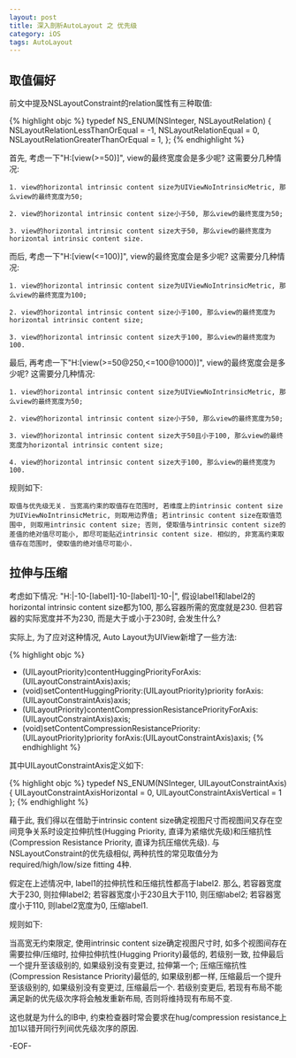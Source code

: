 ```yaml
---
layout: post
title: 深入剖析AutoLayout 之 优先级
category: iOS
tags: AutoLayout
---
```


## 取值偏好

前文中提及NSLayoutConstraint的relation属性有三种取值:

{% highlight objc %}
typedef NS_ENUM(NSInteger, NSLayoutRelation) {
    NSLayoutRelationLessThanOrEqual = -1,
    NSLayoutRelationEqual = 0,
    NSLayoutRelationGreaterThanOrEqual = 1,
};
{% endhighlight %}

首先, 考虑一下"H:[view(>=50)]", view的最终宽度会是多少呢? 这需要分几种情况:

    1. view的horizontal intrinsic content size为UIViewNoIntrinsicMetric, 那么view的最终宽度为50;

    2. view的horizontal intrinsic content size小于50, 那么view的最终宽度为50;

    3. view的horizontal intrinsic content size大于50, 那么view的最终宽度为horizontal intrinsic content size.

而后, 考虑一下"H:[view(<=100)]", view的最终宽度会是多少呢? 这需要分几种情况:

    1. view的horizontal intrinsic content size为UIViewNoIntrinsicMetric, 那么view的最终宽度为100;

    2. view的horizontal intrinsic content size小于100, 那么view的最终宽度为horizontal intrinsic content size;

    3. view的horizontal intrinsic content size大于100, 那么view的最终宽度为100.

最后, 再考虑一下"H:[view(>=50@250,<=100@1000)]", view的最终宽度会是多少呢? 这需要分几种情况:

    1. view的horizontal intrinsic content size为UIViewNoIntrinsicMetric, 那么view的最终宽度为50;

    2. view的horizontal intrinsic content size小于50, 那么view的最终宽度为50;

    3. view的horizontal intrinsic content size大于50且小于100, 那么view的最终宽度为horizontal intrinsic content size;

    4. view的horizontal intrinsic content size大于100, 那么view的最终宽度为100.

规则如下:

    取值与优先级无关. 当宽高约束的取值存在范围时, 若维度上的intrinsic content size为UIViewNoIntrinsicMetric, 则取用边界值; 若intrinsic content size在取值范围中, 则取用intrinsic content size; 否则, 使取值与intrinsic content size的差值的绝对值尽可能小, 即尽可能贴近intrinsic content size. 相似的, 非宽高约束取值存在范围时, 使取值的绝对值尽可能小.


## 拉伸与压缩

考虑如下情况: "H:|-10-[label1]-10-[label1]-10-|", 假设label1和label2的horizontal intrinsic content size都为100, 那么容器所需的宽度就是230. 但若容器的实际宽度并不为230, 而是大于或小于230时, 会发生什么?

实际上, 为了应对这种情况, Auto Layout为UIView新增了一些方法:

{% highlight objc %}
- (UILayoutPriority)contentHuggingPriorityForAxis:(UILayoutConstraintAxis)axis;
- (void)setContentHuggingPriority:(UILayoutPriority)priority forAxis:(UILayoutConstraintAxis)axis;
- (UILayoutPriority)contentCompressionResistancePriorityForAxis:(UILayoutConstraintAxis)axis;
- (void)setContentCompressionResistancePriority:(UILayoutPriority)priority forAxis:(UILayoutConstraintAxis)axis;
{% endhighlight %}

其中UILayoutConstraintAxis定义如下:

{% highlight objc %}
typedef NS_ENUM(NSInteger, UILayoutConstraintAxis) {
    UILayoutConstraintAxisHorizontal = 0,
    UILayoutConstraintAxisVertical = 1
};
{% endhighlight %}

藉于此, 我们得以在借助于intrinsic content size确定视图尺寸而视图间又存在空间竞争关系时设定拉伸抗性(Hugging Priority, 直译为紧缩优先级)和压缩抗性(Compression Resistance Priority, 直译为抗压缩优先级). 与NSLayoutConstraint的优先级相似, 两种抗性的常见取值分为required/high/low/size fitting 4种.

假定在上述情况中, label1的拉伸抗性和压缩抗性都高于label2. 那么, 若容器宽度大于230, 则拉伸label2; 若容器宽度小于230且大于110, 则压缩label2; 若容器宽度小于110, 则label2宽度为0, 压缩label1.

规则如下:

当高宽无约束限定, 使用intrinsic content size确定视图尺寸时, 如多个视图间存在需要拉伸/压缩时, 拉伸拉伸抗性(Hugging Priority)最低的, 若级别一致, 拉伸最后一个提升至该级别的, 如果级别没有变更过, 拉伸第一个; 压缩压缩抗性(Compression Resistance Priority)最低的, 如果级别都一样, 压缩最后一个提升至该级别的, 如果级别没有变更过, 压缩最后一个. 若级别变更后, 若现有布局不能满足新的优先级次序将会触发重新布局, 否则将维持现有布局不变.

这也就是为什么的IB中, 约束检查器时常会要求在hug/compression resistance上加1以错开同行列间优先级次序的原因.

-EOF-

